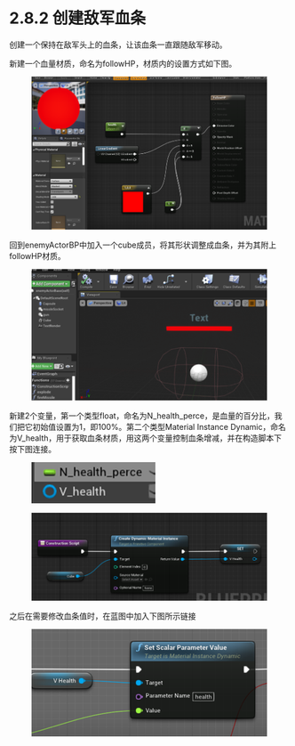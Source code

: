 # 2.8.2 创建敌军血条

创建一个保持在敌军头上的血条，让该血条一直跟随敌军移动。

新建一个血量材质，命名为followHP，材质内的设置方式如下图。

<figure><img src="../../.gitbook/assets/image (109).png" alt=""><figcaption></figcaption></figure>

回到enemyActorBP中加入一个cube成员，将其形状调整成血条，并为其附上followHP材质。

<figure><img src="../../.gitbook/assets/image (111).png" alt=""><figcaption></figcaption></figure>

新建2个变量，第一个类型float，命名为N\_health\_perce，是血量的百分比，我们把它初始值设置为1，即100%。第二个类型Material Instance Dynamic，命名为V\_health，用于获取血条材质，用这两个变量控制血条增减，并在构造脚本下按下图连接。

<figure><img src="../../.gitbook/assets/image (116).png" alt=""><figcaption></figcaption></figure>

<figure><img src="../../.gitbook/assets/image (186).png" alt=""><figcaption></figcaption></figure>

之后在需要修改血条值时，在蓝图中加入下图所示链接

<figure><img src="../../.gitbook/assets/image (196).png" alt=""><figcaption></figcaption></figure>
